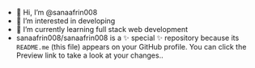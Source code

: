 - 👋 Hi, I’m @sanaafrin008
- 👀 I’m interested in developing
- 🌱 I’m currently learning full stack web development
- sanaafrin008/sanaafrin008 is a ✨ special ✨ repository because its `README.me` (this file) appears on your GitHub profile.
You can click the Preview link to take a look at your changes..
